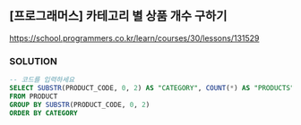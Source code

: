 ## [프로그래머스] 카테고리 별 상품 개수 구하기
https://school.programmers.co.kr/learn/courses/30/lessons/131529

### SOLUTION
```SQL
-- 코드를 입력하세요
SELECT SUBSTR(PRODUCT_CODE, 0, 2) AS "CATEGORY", COUNT(*) AS "PRODUCTS"
FROM PRODUCT
GROUP BY SUBSTR(PRODUCT_CODE, 0, 2)
ORDER BY CATEGORY
```

